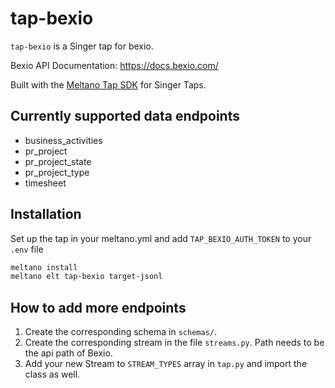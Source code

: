 # tap-bexio

`tap-bexio` is a Singer tap for bexio.

Bexio API Documentation: https://docs.bexio.com/

Built with the [Meltano Tap SDK](https://sdk.meltano.com) for Singer Taps.

## Currently supported data endpoints

- business_activities
- pr_project
- pr_project_state
- pr_project_type
- timesheet

## Installation

Set up the tap in your meltano.yml and add `TAP_BEXIO_AUTH_TOKEN` to your `.env` file

```bash
meltano install
meltano elt tap-bexio target-jsonl
```

## How to add more endpoints

1. Create the corresponding schema in `schemas/`.
2. Create the corresponding stream in the file `streams.py`. Path needs to be the api path of Bexio.
3. Add your new Stream to `STREAM_TYPES` array in `tap.py` and import the class as well.
